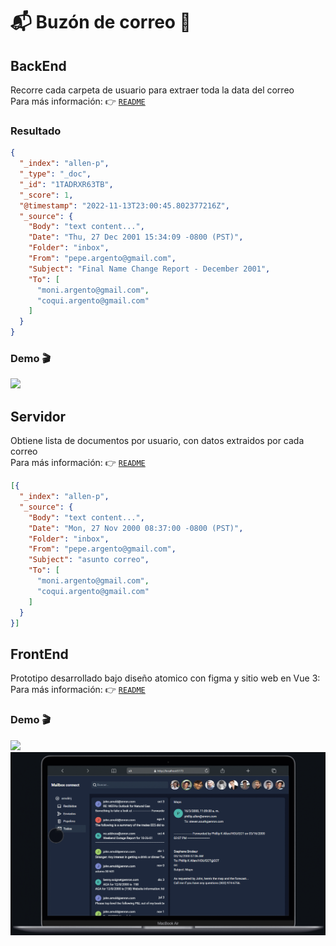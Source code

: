 # 📬 Buzón de correo 📧
## BackEnd
Recorre cada carpeta de usuario para extraer toda la data del correo  
Para más información: 👉 [`README`](back_end/README.md)

### Resultado
```json
{
  "_index": "allen-p",
  "_type": "_doc",
  "_id": "1TADRXR63TB",
  "_score": 1,
  "@timestamp": "2022-11-13T23:00:45.802377216Z",
  "_source": {
    "Body": "text content...",
    "Date": "Thu, 27 Dec 2001 15:34:09 -0800 (PST)",
    "Folder": "inbox",
    "From": "pepe.argento@gmail.com",
    "Subject": "Final Name Change Report - December 2001",
    "To": [
      "moni.argento@gmail.com",
      "coqui.argento@gmail.com"
    ]
  }
}
```
### Demo 🎬
<img width="1000" src="back_end/demo/mailbox.backend.gif"/>

## Servidor
Obtiene lista de documentos por usuario, con datos extraidos por cada correo  
Para más información: 👉 [`README`](server/README.md)
```json
[{
  "_index": "allen-p",
  "_source": {
    "Body": "text content...",
    "Date": "Mon, 27 Nov 2000 08:37:00 -0800 (PST)",
    "Folder": "inbox",
    "From": "pepe.argento@gmail.com",
    "Subject": "asunto correo",
    "To": [
      "moni.argento@gmail.com",
      "coqui.argento@gmail.com"
    ]
  }
}]
```
## FrontEnd
Prototipo desarrollado bajo diseño atomico con figma y sitio web en Vue 3:  
Para más información: 👉 [`README`](front_end/README.md)

### Demo 🎬
<img width="250" src="front_end/demo/demo.mobile.gif"/>
<img width="600" src="front_end/demo/demo.desktop.gif"/>
